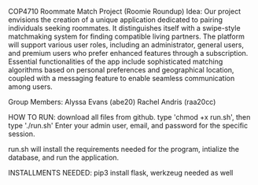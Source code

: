 COP4710 Roommate Match Project (Roomie Roundup) 
Idea: Our project envisions the creation of a unique application dedicated to pairing individuals seeking roommates. It distinguishes itself with a swipe-style matchmaking system for finding compatible living partners. The platform will support various user roles, including an administrator, general users, and premium users who prefer enhanced features through a subscription. Essential functionalities of the app include sophisticated matching algorithms based on personal preferences and geographical location, coupled with a messaging feature to enable seamless communication among users.

Group Members:
Alyssa Evans (abe20) 
Rachel Andris (raa20cc) 

HOW TO RUN: download all files from github. type 'chmod +x run.sh', then type './run.sh' Enter your admin user, email, and password for the specific session.

run.sh will install the requirements needed for the program, intialize the database, and run the application.

INSTALLMENTS NEEDED: pip3 install flask, werkzeug needed as well
